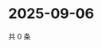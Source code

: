 # 2025-09-06

共 0 条

<!-- BEGIN ZHIHUVIDEO -->
<!-- 最后更新时间 Sat Sep 06 2025 12:12:50 GMT+0800 (China Standard Time) -->

<!-- END ZHIHUVIDEO -->
